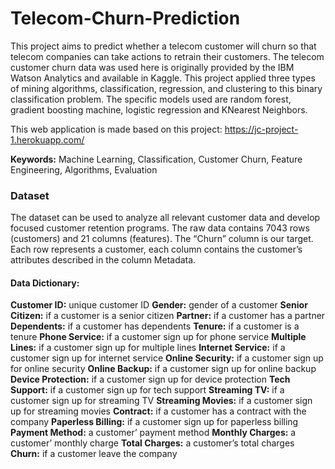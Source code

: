 # Telecom-Churn-Prediction

This project aims to predict whether a telecom customer will churn so that telecom companies can take actions to retrain their customers. The telecom customer churn data was used here is originally provided by the IBM Watson Analytics and available in Kaggle. This project applied three types of mining algorithms, classification, regression, and clustering to this binary classification problem. The specific models used are random forest, gradient boosting machine, logistic regression and KNearest Neighbors.

This web application is made based on this project: https://jc-project-1.herokuapp.com/

<b>Keywords:</b> Machine Learning, Classification, Customer Churn, Feature Engineering, Algorithms, Evaluation

### Dataset
The dataset can be used to analyze all relevant customer data and develop focused customer retention programs. The raw data contains 7043 rows (customers) and 21 columns (features). The “Churn” column is our target. Each row represents a customer, each column contains the customer’s attributes described in the column Metadata. 

#### Data Dictionary:

<b>Customer ID:</b>             unique customer ID
<b>Gender:</b>                      gender of a customer 
<b>Senior Citizen:</b>           if a customer is a senior citizen 
<b>Partner:</b>                      if a customer has a partner
<b>Dependents:</b>              if a customer has dependents
<b>Tenure:</b>                       if a customer is a tenure
<b>Phone Service:</b>           if a customer sign up for phone service 
<b>Multiple Lines:</b>            if a customer sign up for multiple lines
<b>Internet Service:</b>         if a customer sign up for internet service
<b>Online Security:</b>          if a customer sign up for online security
<b>Online Backup:</b>           if a customer sign up for online backup
<b>Device Protection:</b>      if a customer sign up for device protection
<b>Tech Support:</b>             if a customer sign up for tech support 
<b>Streaming TV:</b>            if a customer sign up for streaming TV 
<b>Streaming Movies:</b>      if a customer sign up for streaming movies
<b>Contract:</b>                     if a customer has a contract with the company 
<b>Paperless Billing:</b>        if a customer sign up for paperless billing 
<b>Payment Method:</b>        a customer’ payment method 
<b>Monthly Charges:</b>        a customer’ monthly charge 
<b>Total Charges:</b>             a customer’s total charges 
<b>Churn:</b>                         if a customer leave the company 
